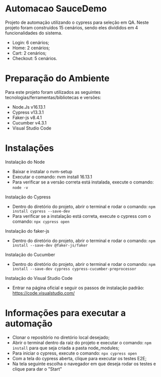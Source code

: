 # Automacao SauceDemo
Projeto de automação utilizando o cypress para seleção em QA.
Neste projeto foram construídos 15 cenários, sendo eles divididos em 4 funcionalidades do sistema.
- Login: 6 cenários;
- Home: 2 cenários;
- Cart: 2 cenários;
- Checkout: 5 cenários.

# Preparação do Ambiente
Para este projeto foram utilizados as seguintes tecnologias/ferramentas/bibliotecas e versões:
- Node.Js v16.13.1
- Cypress v13.3.1
- Faker-js v8.4.1
- Cucumber v4.3.1
- Visual Studio Code

# Instalações
Instalação do Node
- Baixar e instalar o nvm-setup
- Executar o comando: nvm install 16.13.1
- Para verificar se a versão correta está instalada, execute o comando: `node -v`


Instalação do Cypress
- Dentro do diretório do projeto, abrir o terminal e rodar o comando: `npm install cypress --save-dev`
- Para verificar se a instalação está correta, execute o cypress com o comando: `npx cypress open`


Instalação do faker-js
- Dentro do diretório do projeto, abrir o terminal e rodar o comando: `npm install --save-dev @faker-js/faker`


Instalação do Cucumber
- Dentro do diretório do projeto, abrir o terminal e rodar o comando: `npm install --save-dev cypress cypress-cucumber-preprocessor`


Instalação do Visual Studio Code
- Entrar na página oficial e seguir os passos de instalação padrão: https://code.visualstudio.com/


# Informações para executar a automação
- Clonar o repositório no diretório local desejado;
- Abrir o terminal dentro da raiz do projeto e executar o comando: `npm install` para que seja criada a pasta node_modules;
- Para iniciar o cypress, execute o comando: `npx cypress open`
- Com a tela do cypress aberta, clique para executar os testes E2E;
- Na tela seguinte escolha o navegador em que deseja rodar os testes e clique para dar o "Start"

